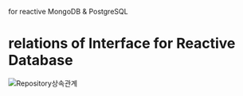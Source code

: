 for reactive MongoDB & PostgreSQL <br>

# relations of Interface for Reactive Database
![Repository상속관계](https://user-images.githubusercontent.com/89365465/235420080-2c2c84f5-a510-460d-b289-25966557daec.png)
